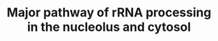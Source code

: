 ---
annotations:
- type: Pathway Ontology
  value: RNA processing pathway
authors:
- ReactomeTeam
- Mkutmon
description: In humans, a 47S precursor rRNA (pre-rRNA) is transcribed by RNA polymerase
  I from rRNA-encoding genes (rDNA) at the boundary of the fibrillar center and the
  dense fibrillar components of the nucleolus (Stanek et al. 2001). The 47S precursor
  is processed over the course of about 5-8 minutes (Popov et al. 2013) by endoribonucleases
  and exoribonucleases to yield the 28S rRNA and 5.8S rRNA of the 60S subunit and
  the 18S rRNA of the 40S subunit (reviewed in Mullineus and Lafontaine 2012, Henras
  et al. 2015). As the pre-rRNA is being transcribed, a large protein complex, the
  small subunit (SSU) processome, assembles in the region of the 18S rRNA sequence,
  forming terminal knobs on the pre-rRNA (reviewed in Phipps et al. 2011, inferred
  from yeast in Dragon et al. 2002). The SSU processome contains both ribosomal proteins
  of the small subunit and processing factors which process the pre-rRNA and modify
  nucleotides. Through addition of subunits the SSU processome appears to be converted
  into the larger 90S pre-ribosome (inferred from yeast in Grandi et al. 2002). An
  analogous large subunit processome (LSU) assembles in the region of the 28S rRNA,
  however the LSU is less well characterized (inferred from yeast in McCann et al.
  2015).<br>Following cleavage of the pre-rRNA within internal transcribed spacer
  1 (ITS1), the pre-ribosomal particle separates into a pre-60S subunit and a pre-40S
  subunit in the nucleolus (reviewed in Hernandez-Verdun et al. 2010, Phipps et al.
  2011). The pre-60S and pre-40S ribosomal particles are then exported from the nucleus
  to the cytoplasm where the processing factors dissociate and recycle back to the
  nucleus<br>Nuclease digestions of the 47S pre-rRNA can follow several paths. In
  the major pathway, the ends of the 47S pre-rRNA are trimmed to yield the 45S pre-rRNA.
  Digestion at site 2  (also called site 2b in mouse, see Henras et al. 2015 for nomenclature)
  cleaves the 45S pre-rRNA to yield the 30S pre-rRNA containing the 18S rRNA of the
  small subunit and the 32S pre-rRNA containing the 5.8S rRNA and the 28S rRNA of
  the large subunit. The 32S pre-rRNA is digested in the nucleus to yield the 5.8S
  rRNA and the 28S rRNA while the 30S pre-rRNA is digested in the nucleus to yield
  the 18SE pre-rRNA which is then processed in the nucleus and cytosol to yield the
  18S rRNA. At least 286 human proteins, 74 of which have no yeast homolog, are required
  for efficient processing of pre-rRNA in the nucleus (Tafforeau et al. 2013)  View
  original pathway at [http://www.reactome.org/PathwayBrowser/#DIAGRAM=6791226 Reactome].
last-edited: 2021-01-25
organisms:
- Homo sapiens
redirect_from:
- /index.php/Pathway:WP3797
- /instance/WP3797
schema-jsonld:
- '@context': https://schema.org/
  '@id': https://wikipathways.github.io/pathways/WP3797.html
  '@type': Dataset
  creator:
    '@type': Organization
    name: WikiPathways
  description: In humans, a 47S precursor rRNA (pre-rRNA) is transcribed by RNA polymerase
    I from rRNA-encoding genes (rDNA) at the boundary of the fibrillar center and
    the dense fibrillar components of the nucleolus (Stanek et al. 2001). The 47S
    precursor is processed over the course of about 5-8 minutes (Popov et al. 2013)
    by endoribonucleases and exoribonucleases to yield the 28S rRNA and 5.8S rRNA
    of the 60S subunit and the 18S rRNA of the 40S subunit (reviewed in Mullineus
    and Lafontaine 2012, Henras et al. 2015). As the pre-rRNA is being transcribed,
    a large protein complex, the small subunit (SSU) processome, assembles in the
    region of the 18S rRNA sequence, forming terminal knobs on the pre-rRNA (reviewed
    in Phipps et al. 2011, inferred from yeast in Dragon et al. 2002). The SSU processome
    contains both ribosomal proteins of the small subunit and processing factors which
    process the pre-rRNA and modify nucleotides. Through addition of subunits the
    SSU processome appears to be converted into the larger 90S pre-ribosome (inferred
    from yeast in Grandi et al. 2002). An analogous large subunit processome (LSU)
    assembles in the region of the 28S rRNA, however the LSU is less well characterized
    (inferred from yeast in McCann et al. 2015).<br>Following cleavage of the pre-rRNA
    within internal transcribed spacer 1 (ITS1), the pre-ribosomal particle separates
    into a pre-60S subunit and a pre-40S subunit in the nucleolus (reviewed in Hernandez-Verdun
    et al. 2010, Phipps et al. 2011). The pre-60S and pre-40S ribosomal particles
    are then exported from the nucleus to the cytoplasm where the processing factors
    dissociate and recycle back to the nucleus<br>Nuclease digestions of the 47S pre-rRNA
    can follow several paths. In the major pathway, the ends of the 47S pre-rRNA are
    trimmed to yield the 45S pre-rRNA. Digestion at site 2  (also called site 2b in
    mouse, see Henras et al. 2015 for nomenclature) cleaves the 45S pre-rRNA to yield
    the 30S pre-rRNA containing the 18S rRNA of the small subunit and the 32S pre-rRNA
    containing the 5.8S rRNA and the 28S rRNA of the large subunit. The 32S pre-rRNA
    is digested in the nucleus to yield the 5.8S rRNA and the 28S rRNA while the 30S
    pre-rRNA is digested in the nucleus to yield the 18SE pre-rRNA which is then processed
    in the nucleus and cytosol to yield the 18S rRNA. At least 286 human proteins,
    74 of which have no yeast homolog, are required for efficient processing of pre-rRNA
    in the nucleus (Tafforeau et al. 2013)  View original pathway at [http://www.reactome.org/PathwayBrowser/#DIAGRAM=6791226
    Reactome].
  keywords:
  - 'WDR46 '
  - EXOSC10
  - 'RPL7 '
  - 'RPL14 '
  - 'EXOSC5 '
  - 'DDX47 '
  - 'RPL21 '
  - 'RPS27A(77-156) '
  - 'FCF1 '
  - '12S pre-rRNA '
  - 'RPS26 '
  - 'RPP14 '
  - 'WDR36 '
  - RPS16
  - 'RPL15 '
  - 'C1D '
  - 'UTP18 '
  - DIS3
  - 'U3 snoRNA '
  - 'RPSA '
  - RPS27
  - 'RCL1 '
  - 'RPS19 '
  - 'RPS20 '
  - 'RPL10L '
  - 'RPL24 '
  - '5S rRNA '
  - rRNA:12S
  - 'RPL29 '
  - 30S pre-rRNA:SSU
  - 'RPS4X '
  - 'RPS27 '
  - 'RPS16 '
  - 'RPL40 '
  - 'RPS12 '
  - RPS5
  - 'RPS5 '
  - 'RPP21 '
  - RPS13
  - 'RPL27A '
  - GNL3:EBNA1BP2:DDX21:PES1
  - 'WDR12 '
  - BOP1
  - 'UTP11L '
  - 'RPL31 '
  - WBSCR22
  - 'RPL36A '
  - 'CIRH1A '
  - 'RPS6 '
  - 'EXOSC7 '
  - 'NOP58 '
  - 'EXOSC4 '
  - particle
  - 'UTP6 '
  - 'UTP3 '
  - 'RPS18 '
  - 'NOP14 '
  - 'RPL34 '
  - '30S pre-rRNA '
  - 'nascent pre-rRNA transcript '
  - 'RPL30 '
  - 'PES1 '
  - '18SE pre-rRNA '
  - 'UTP14A '
  - 'PDCD11 '
  - 'UTP14C '
  - 'RPL35A '
  - 'NOB1 '
  - EXOSC5
  - 'DHX37 '
  - 'RPS7 '
  - 'RPL32 '
  - 'RPL37 '
  - 'WDR43 '
  - 'RPL3 '
  - 'RPL38 '
  - CSNK1D
  - FTSJ3
  - 'RPS27L '
  - RPS3A
  - UTPA complex
  - 'BYSL '
  - 'DIEXF '
  - 'RPL39 '
  - 'RPL41 '
  - 'EMG1 '
  - NOL12
  - 'RPS13 '
  - 'RIOK2 '
  - 'RPL10A '
  - 'RPS23 '
  - 'RRP9 '
  - 'RPL8 '
  - 'RPL22L1 '
  - 'MPHOSPH6 '
  - 'RPS4Y2 '
  - 'RPL36 '
  - 'RPS11 '
  - CSNK1E
  - 'RPL27 '
  - 'RPS14 '
  - RPS15A
  - 'RPS21 '
  - BYSL
  - 'RPLP0 '
  - 'RPL18 '
  - 'EXOSC9 '
  - 'RRP36 '
  - 45S pre-rRNA:SSU
  - '21S pre-rRNA '
  - 'NOL9 '
  - 32S pre-rRNA
  - RPS11
  - NOB1
  - RPS6
  - 'RPL3L '
  - 'FBL '
  - 'UTP20 '
  - RPS14
  - 'SKIV2L2 '
  - 'PNO1 '
  - NCL
  - 18SE pre-rRNA:SSU
  - 'EBNA1BP2 '
  - 'RPS3A '
  - 'RPL35 '
  - C1D
  - RPS24
  - '18S rRNA '
  - 'RPL23 '
  - 40S ribosomal
  - 'NOL6 '
  - 'FAU '
  - 'LTV1 '
  - '5.8S rRNA '
  - NOL9
  - 'RPL26 '
  - 'PWP2 '
  - RPS23
  - pre-rRNA:Rix1:LAS1L:NOL9:SENP3
  - 32S
  - RRP1
  - LAS1L
  - 'TSR1 '
  - RIOK1
  - 'WDR3 '
  - XRN2
  - 'RPL37A '
  - 28S
  - 'RPL11 '
  - MPHOSPH6
  - 'RIOK1 '
  - 'RPL13 '
  - 'RPL19 '
  - 'CSNK1D '
  - RPS9
  - 'RPP30 '
  - 'RPS3 '
  - 'IMP4 '
  - 'RPS8 '
  - 'RPLP1 '
  - 'RPS10 '
  - 18SE pre-40S
  - 'RPL39L '
  - 'RPL13A '
  - 'KRR1 '
  - 'RPP40 '
  - 60S ribosomal
  - 'IMP3 '
  - 47S pre-rRNA:SSU
  - 'RPL26L1 '
  - 'RPL17 '
  - 'EXOSC8 '
  - 'RPL4 '
  - 'BMS1 '
  - 'RPS15 '
  - RIOK2
  - 'EXOSC3 '
  - 'NOC4L '
  - 'EXOSC6 '
  - 'LAS1L '
  - UTP18
  - 'RPL36AL '
  - RPS27L
  - 'RPLP2 '
  - '28S rRNA '
  - RPS8
  - NOL11
  - RIOK3
  - 'UTP15 '
  - ISG20L2
  - 'RRP7A '
  - 'NOP56 '
  - 'CSNK1E '
  - '45S pre-rRNA '
  - 'DDX21 '
  - 'RPS4Y1 '
  - RPS7
  - 'TEX10 '
  - RPS2
  - 'WDR75 '
  - EXOSC10:C1D:MPHOSPH6:SKIV2L2:Exosome
  - 'RPL10 '
  - 'RPL7A '
  - 'RPP38 '
  - 'EXOSC2 '
  - 'TBL3 '
  - LTV1
  - 'RPL12 '
  - RBM28
  - 'MPHOSPH10 '
  - 'RPL18A '
  - 'RPL6 '
  - 'RPS17 '
  - 'PELP1 '
  - SKIV2L2
  - 'EXOSC10 '
  - 'RPS9 '
  - 'DDX49 '
  - 'RPS24 '
  - 'DCAF13 '
  - 'EXOSC1 '
  - TSR1
  - processome
  - 21S pre-rRNA:SSU
  - PNO1
  - 'RPS2 '
  - 'RPS15A '
  - 'SENP3 '
  - UTPC complex
  - 'RPP25 '
  - 'RPL22 '
  - 'NOL11 '
  - pre-rRNA:Rix1:LAS1L:NOL9:SENP3:PeBoW
  - 'GNL3 '
  - ERI1
  - 'WDR18 '
  - PeBoW complex
  - 'DDX52 '
  - '32S pre-rRNA '
  - 'RPL9 '
  - 'RPL23A '
  - RPS28
  - 'RPS28 '
  - 'BOP1 '
  - 'RPL5 '
  - 'HEATR1 '
  - 'RPS29 '
  - 'NHP2L1 '
  - complex
  - 'RPS25 '
  - NIP7
  - FCF1
  - 'RPL28 '
  license: CC0
  name: Major pathway of rRNA processing in the nucleolus and cytosol
seo: CreativeWork
title: Major pathway of rRNA processing in the nucleolus and cytosol
wpid: WP3797
---